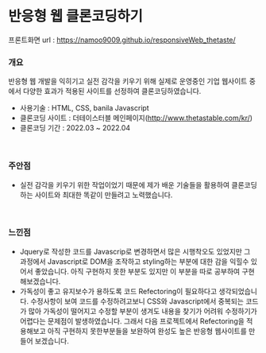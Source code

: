 # 반응형 웹 클론코딩하기
프론트화면 url : https://namoo9009.github.io/responsiveWeb_thetaste/

### 개요
반응형 웹 개발을 익히기고 실전 감각을 키우기 위해 실제로 운영중인 기업 웹사이트 중에서 다양한 효과가 적용된 사이트를 선정하여 클론코딩하였습니다.
- 사용기술 : HTML, CSS, banila Javascript
- 클론코딩 사이트 : 더테이스터블 메인페이지(http://www.thetastable.com/kr/)
- 클론코딩 기간 : 2022.03 ~ 2022.04

<br/>

### 주안점
- 실전 감각을 키우기 위한 작업이었기 때문에 제가 배운 기술들을 활용하여 클론코딩하는 사이트와 최대한 똑같이 만들려고 노력했습니다.

<br/>

### 느낀점
- Jquery로 작성한 코드를 Javascrip로 변경하면서 많은 시행착오도 있었지만 그 과정에서 Javascript로 DOM을 조작하고 styling하는 부분에 대한 감을 익힐수 있어서 좋았습니다. 아직 구현하지 못한 부분도 있지만 이 부분을 따로 공부하여 구현해보겠습니다. 
-  가독성이 좋고 유지보수가 용하도록 코드 Refectoring이 필요하다고 생각되었습니다. 수정사항이 보여 코드를 수정하려고보니 CSS와 Javascript에서 중복되는 코드가 많아 가독성이 떨어지고 수정할 부분이 생겨도 내용을 찾기가 어려워 수정하기가 어렵다는 문제점이 발생하였습니다. 그래서 다음 프로젝트에서 Refectoring을 적용해보고 아직 구현하지 못한부분들을 보완하여 완성도 높은 반응형 웹사이트를 만들어 보겠습니다.


